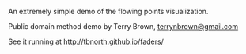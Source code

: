 An extremely simple demo of the flowing points visualization.

Public domain method demo by Terry Brown, <terrynbrown@gmail.com>

See it running at <http://tbnorth.github.io/faders/>

